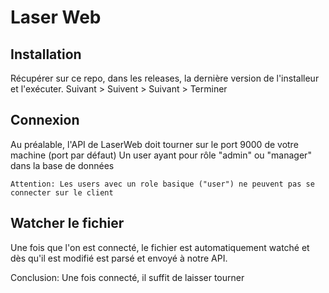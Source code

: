 # Laser Web

## Installation

Récupérer sur ce repo, dans les releases, la dernière version de l'installeur et l'exécuter. Suivant > Suivent > Suivant > Terminer

## Connexion

Au préalable, l'API de LaserWeb doit tourner sur le port 9000 de votre machine (port par défaut)
Un user ayant pour rôle "admin" ou "manager" dans la base de données

`Attention: Les users avec un role basique ("user") ne peuvent pas se connecter sur le client`

## Watcher le fichier

Une fois que l'on est connecté, le fichier est automatiquement watché et dès qu'il est modifié est parsé et envoyé à notre API.

Conclusion: Une fois connecté, il suffit de laisser tourner